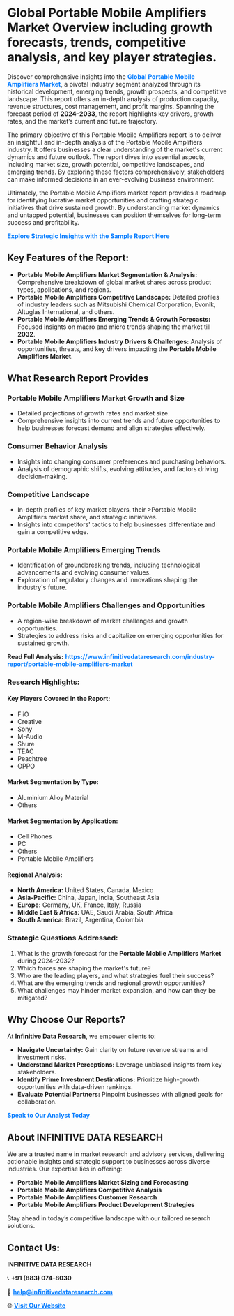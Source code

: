 <h1>Global Portable Mobile Amplifiers Market Overview including growth forecasts, trends, competitive analysis, and key player strategies.</h1>
<p>
Discover comprehensive insights into the 
<a href="https://www.infinitivedataresearch.com/industry-report/portable-mobile-amplifiers-market" rel="dofollow" style="color: #007BFF; text-decoration: none;"><strong>Global Portable Mobile Amplifiers Market</strong></a>, a pivotal industry segment analyzed through its historical development, emerging trends, growth prospects, and competitive landscape. This report offers an in-depth analysis of production capacity, revenue structures, cost management, and profit margins. Spanning the forecast period of <strong>2024–2033</strong>, the report highlights key drivers, growth rates, and the market’s current and future trajectory.
</p>
<p>
The primary objective of this Portable Mobile Amplifiers report is to deliver an insightful and in-depth analysis of the Portable Mobile Amplifiers industry. It offers businesses a clear understanding of the market's current dynamics and future outlook. The report dives into essential aspects, including market size, growth potential, competitive landscapes, and emerging trends. By exploring these factors comprehensively, stakeholders can make informed decisions in an ever-evolving business environment.
</p>
<p>
Ultimately, the Portable Mobile Amplifiers market report provides a roadmap for identifying lucrative market opportunities and crafting strategic initiatives that drive sustained growth. By understanding market dynamics and untapped potential, businesses can position themselves for long-term success and profitability.
</p>
<p>
<a href="https://www.infinitivedataresearch.com/request-sample/reportId=104313" style="color: #007BFF; text-decoration: none;"><strong>Explore Strategic Insights with the Sample Report Here</strong></a>
</p>

<h2>Key Features of the Report:</h2>
<ul>
<li><strong>Portable Mobile Amplifiers Market Segmentation & Analysis:</strong> Comprehensive breakdown of global market shares across product types, applications, and regions.</li>
<li><strong>Portable Mobile Amplifiers Competitive Landscape:</strong> Detailed profiles of industry leaders such as Mitsubishi Chemical Corporation, Evonik, Altuglas International, and others.</li>
<li><strong>Portable Mobile Amplifiers Emerging Trends & Growth Forecasts:</strong> Focused insights on macro and micro trends shaping the market till <strong>2032</strong>.</li>
<li><strong>Portable Mobile Amplifiers Industry Drivers & Challenges:</strong> Analysis of opportunities, threats, and key drivers impacting the <strong>Portable Mobile Amplifiers Market</strong>.</li>
</ul>

<h2>What Research Report Provides</h2>
<h3>Portable Mobile Amplifiers Market Growth and Size</h3>
<ul>
<li>Detailed projections of growth rates and market size.</li>
<li>Comprehensive insights into current trends and future opportunities to help businesses forecast demand and align strategies effectively.</li>
</ul>

<h3>Consumer Behavior Analysis</h3>
<ul>
<li>Insights into changing consumer preferences and purchasing behaviors.</li>
<li>Analysis of demographic shifts, evolving attitudes, and factors driving decision-making.</li>
</ul>

<h3>Competitive Landscape</h3>
<ul>
<li>In-depth profiles of key market players, their >Portable Mobile Amplifiers market share, and strategic initiatives.</li>
<li>Insights into competitors' tactics to help businesses differentiate and gain a competitive edge.</li>
</ul>

<h3>Portable Mobile Amplifiers Emerging Trends</h3>
<ul>
<li>Identification of groundbreaking trends, including technological advancements and evolving consumer values.</li>
<li>Exploration of regulatory changes and innovations shaping the industry's future.</li>
</ul>

<h3>Portable Mobile Amplifiers Challenges and Opportunities</h3>
<ul>
<li>A region-wise breakdown of market challenges and growth opportunities.</li>
<li>Strategies to address risks and capitalize on emerging opportunities for sustained growth.</li>
</ul>
<p><strong>Read Full Analysis:</strong> <a href="https://www.infinitivedataresearch.com/industry-report/portable-mobile-amplifiers-market" rel="dofollow" style="color: #007BFF; text-decoration: none;"><strong>https://www.infinitivedataresearch.com/industry-report/portable-mobile-amplifiers-market</strong></a></p>
<h3>Research Highlights:</h3>
<h4>Key Players Covered in the Report:</h4>
<ul><li>FiiO</li><li>Creative</li><li>Sony</li><li>M-Audio</li><li>Shure</li><li>TEAC</li><li>Peachtree</li><li>OPPO</li></ul>
<h4>Market Segmentation by Type:</h4>
<ul><li>Aluminium Alloy Material</li><li>Others</li></ul>
<h4>Market Segmentation by Application:</h4>
<ul><li>Cell Phones</li><li>PC</li><li>Others</li><li>Portable Mobile Amplifiers</li></ul>

<h4>Regional Analysis:</h4>
<ul>
<li><strong>North America:</strong> United States, Canada, Mexico</li>
<li><strong>Asia-Pacific:</strong> China, Japan, India, Southeast Asia</li>
<li><strong>Europe:</strong> Germany, UK, France, Italy, Russia</li>
<li><strong>Middle East & Africa:</strong> UAE, Saudi Arabia, South Africa</li>
<li><strong>South America:</strong> Brazil, Argentina, Colombia</li>
</ul>

<h3>Strategic Questions Addressed:</h3>
<ol>
<li>What is the growth forecast for the <strong>Portable Mobile Amplifiers Market</strong> during 2024–2032?</li>
<li>Which forces are shaping the market's future?</li>
<li>Who are the leading players, and what strategies fuel their success?</li>
<li>What are the emerging trends and regional growth opportunities?</li>
<li>What challenges may hinder market expansion, and how can they be mitigated?</li>
</ol>

<h2>Why Choose Our Reports?</h2>
<p>At <strong>Infinitive Data Research</strong>, we empower clients to:</p>
<ul>
<li><strong>Navigate Uncertainty:</strong> Gain clarity on future revenue streams and investment risks.</li>
<li><strong>Understand Market Perceptions:</strong> Leverage unbiased insights from key stakeholders.</li>
<li><strong>Identify Prime Investment Destinations:</strong> Prioritize high-growth opportunities with data-driven rankings.</li>
<li><strong>Evaluate Potential Partners:</strong> Pinpoint businesses with aligned goals for collaboration.</li>
</ul>
<p><a href="https://www.infinitivedataresearch.com/industry-report/portable-mobile-amplifiers-market" rel="dofollow" style="color: #007BFF; text-decoration: none;"><strong>Speak to Our Analyst Today</strong></a></p>

<h2>About INFINITIVE DATA RESEARCH</h2>
<p>We are a trusted name in market research and advisory services, delivering actionable insights and strategic support to businesses across diverse industries. Our expertise lies in offering:</p>
<ul>
<li><strong>Portable Mobile Amplifiers Market Sizing and Forecasting</strong></li>
<li><strong>Portable Mobile Amplifiers Competitive Analysis</strong></li>
<li><strong>Portable Mobile Amplifiers Customer Research</strong></li>
<li><strong>Portable Mobile Amplifiers Product Development Strategies</strong></li>
</ul>
<p>Stay ahead in today’s competitive landscape with our tailored research solutions.</p>

<h2>Contact Us:</h2>
<p><strong>INFINITIVE DATA RESEARCH</strong></p>
<p>📞 <strong>+91 (883) 074-8030</strong></p>
<p>📧 <strong><a href="mailto:help@infinitivedataresearch.com" style="color: #007BFF;">help@infinitivedataresearch.com</a></strong></p>
<p>🌐 <strong><a href="https://www.infinitivedataresearch.com" rel="dofollow" style="color: #007BFF;">Visit Our Website</a></strong></p>